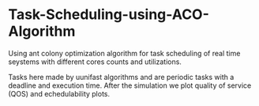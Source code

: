 # Task-Scheduling-using-ACO-Algorithm
Using ant colony optimization algorithm for task scheduling of real time seystems with different cores counts and utilizations.

Tasks here made by uunifast algorithms and are periodic tasks with a deadline and execution time.
After the simulation we plot quality of service (QOS) and echedulability plots.

